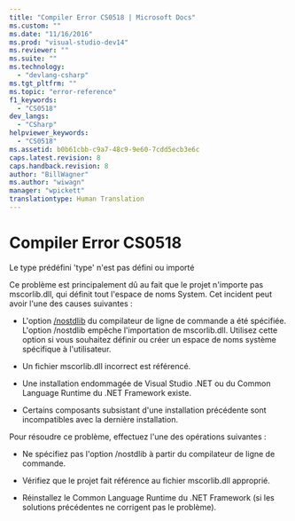 ```yaml
---
title: "Compiler Error CS0518 | Microsoft Docs"
ms.custom: ""
ms.date: "11/16/2016"
ms.prod: "visual-studio-dev14"
ms.reviewer: ""
ms.suite: ""
ms.technology: 
  - "devlang-csharp"
ms.tgt_pltfrm: ""
ms.topic: "error-reference"
f1_keywords: 
  - "CS0518"
dev_langs: 
  - "CSharp"
helpviewer_keywords: 
  - "CS0518"
ms.assetid: b0b61cbb-c9a7-48c9-9e60-7cdd5ecb3e6c
caps.latest.revision: 8
caps.handback.revision: 8
author: "BillWagner"
ms.author: "wiwagn"
manager: "wpickett"
translationtype: Human Translation
---
```

# Compiler Error CS0518
Le type prédéfini 'type' n'est pas défini ou importé  
  
 Ce problème est principalement dû au fait que le projet n'importe pas mscorlib.dll, qui définit tout l'espace de noms System.  Cet incident peut avoir l'une des causes suivantes :  
  
-   L'option [\/nostdlib](../../../csharp/language-reference/compiler-options/nostdlib-compiler-option.md) du compilateur de ligne de commande a été spécifiée.  L'option \/nostdlib empêche l'importation de mscorlib.dll.  Utilisez cette option si vous souhaitez définir ou créer un espace de noms système spécifique à l'utilisateur.  
  
-   Un fichier mscorlib.dll incorrect est référencé.  
  
-   Une installation endommagée de Visual Studio .NET ou du Common Language Runtime du .NET Framework existe.  
  
-   Certains composants subsistant d'une installation précédente sont incompatibles avec la dernière installation.  
  
 Pour résoudre ce problème, effectuez l'une des opérations suivantes :  
  
-   Ne spécifiez pas l'option \/nostdlib à partir du compilateur de ligne de commande.  
  
-   Vérifiez que le projet fait référence au fichier mscorlib.dll approprié.  
  
-   Réinstallez le Common Language Runtime du .NET Framework \(si les solutions précédentes ne corrigent pas le problème\).
